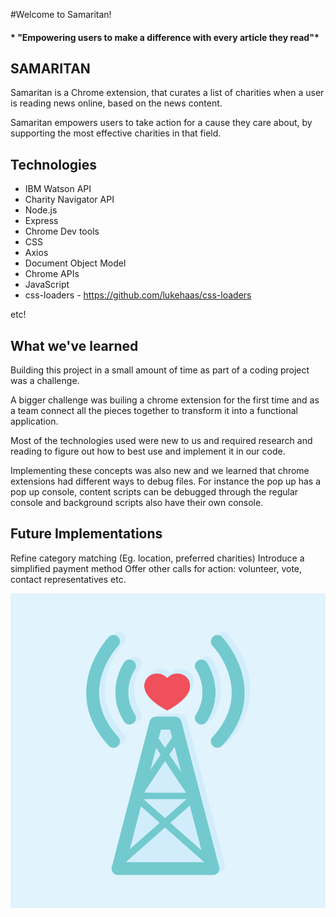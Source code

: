 #Welcome to Samaritan!
#### * "Empowering users to make a difference with every article they read"*

##  SAMARITAN
Samaritan is a Chrome extension, that curates a list of charities when a user is reading news online, based on the news content. 

Samaritan empowers users to take action for a cause they care about, by supporting the most effective charities in that field.


## Technologies
* IBM Watson API
* Charity Navigator API
* Node.js
* Express
* Chrome Dev tools
* CSS
* Axios
* Document Object Model
* Chrome APIs
* JavaScript 
* css-loaders - https://github.com/lukehaas/css-loaders

etc!


##  What we've learned

Building this project in a small amount of time as part of a coding project was a challenge. 

A bigger challenge was builing a chrome extension for the first time and as a team connect all the pieces together to transform it into a functional application. 

Most of the technologies used were new to us and required research and reading to figure out how to best use and implement it in our code. 

Implementing these concepts was also new and we learned that chrome extensions had different ways to debug files. For instance the pop up has a pop up console, content scripts can be debugged through the regular console and background scripts also have their own console.

## Future Implementations

Refine category matching (Eg. location, preferred charities)
Introduce a simplified payment method 
Offer other calls for action: volunteer, vote, contact representatives etc.

![Screenshot](Samaritan_icon-02.png) 


